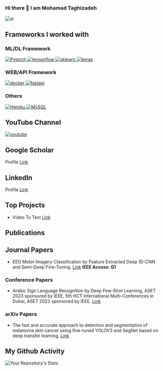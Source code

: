 ### Hi there 👋 I am Mohamad Taghizadeh

<!--
**MohamadTaghizadeh/MohamadTaghizadeh** is a ✨ _special_ ✨ repository because its `README.md` (this file) appears on your GitHub profile.

Here are some ideas to get you started:

- 🔭 I’m currently working on ...
- 🌱 I’m currently learning ...
- 👯 I’m looking to collaborate on ...
- 🤔 I’m looking for help with ...
- 💬 Ask me about ...
- 📫 How to reach me: ...
- 😄 Pronouns: ...
- ⚡ Fun fact: ...
-->

![ai](https://user-images.githubusercontent.com/81808969/213901973-e667ff0b-0920-463c-9507-4b7a89f455bc.jpg)


## Frameworks I worked with  
  ### ML/DL Framework
<a href="https://pytorch.org/" target="_blank"> <img src="https://img.shields.io/badge/PyTorch-EE4C2C?style=for-the-badge&logo=PyTorch&logoColor=white" alt="Pytorch"/> </a>
<a href="https://www.tensorflow.org" target="_blank"> <img src="https://img.shields.io/badge/TensorFlow-FF6F00?style=for-the-badge&logo=TensorFlow&logoColor=white" alt="tensorflow"/> </a>
  <a href="https://scikit-learn.org/" target="_blank"> <img src="https://img.shields.io/badge/scikit_learn-F7931E?style=for-the-badge&logo=scikit-learn&logoColor=white" alt="sklearn"/> </a>
  <a href="https://keras.io/" target="_blank"> <img src="https://img.shields.io/badge/Keras-D00000?style=for-the-badge&logo=Keras&logoColor=white" alt="keras"/> </a>  

  ### WEB/API Framework
<a href="https://www.docker.com/" target="_blank"> <img src="https://img.shields.io/badge/Docker-2496ED?style=for-the-badge&logo=docker&logoColor=white" alt="docker"/> </a>
<a href="https://fastapi.tiangolo.com/" target="_blank"> <img src="https://img.shields.io/badge/fastapi-109989?style=for-the-badge&logo=FASTAPI&logoColor=white" alt="fastapi"/></a>

  ### Others
<a href="https://www.linux.org/" target="_blank"> <img src="https://img.shields.io/badge/AWS-%23FF9900.svg?style=for-the-badge&logo=amazon-aws&logoColor=white" alt="Heroku"/>
<a href="https://www.linux.org/" target="_blank"> <img src="https://img.shields.io/badge/MySQL-005C84?style=for-the-badge&logo=mysql&logoColor=white" alt="MySQL"/></a>


## YouTube Channel
<a href="https://www.youtube.com/@MohamadTaghizadeh" target="_blank"> <img src="https://img.shields.io/youtube/channel/views/UCTQJgPuZjQJnZoFafVNDCgQ?label=%40MohamadTaghizadeh&style=social" alt="youtube"/></a>

        
## Google Scholar 
Profile [Link](https://scholar.google.com/citations?user=jUUq2DcAAAAJ&hl=en&oi=sra)

## LinkedIn
Profile [Link](Linkedin.com/in/MohamadTaghizadeh)

## Top Projects 
* Video To Text [Link](https://github.com/MohamadTaghizadeh/VideoToTxt)

## Publications
## Journal Papers
* EEG Motor Imagery Classification by Feature Extracted Deep 1D-CNN and Semi-Deep Fine-Tuning. [Link](https://ieeexplore.ieee.org/document/10601693) **IEEE Access: Q1**  

### Conference Papers
* Arabic Sign Language Recognition by Deep Few-Shot Learning, ASET 2023 sponsored by IEEE, 5th HCT International Multi-Conferences in Dubai, ASET 2023 sponsored by IEEE. [Link](https://ieeexplore.ieee.org/document/10366479)

### arXiv Papers
* The fast and accurate approach to detection and segmentation of melanoma skin cancer using fine-tuned YOLOV3 and SegNet based on deep transfer learning. [Link](https://arxiv.org/pdf/2210.05167)


## My Github Activity
![Your Repository's Stats](https://github-readme-stats.vercel.app/api?username=MohamadTaghizadeh&show_icons=true)

